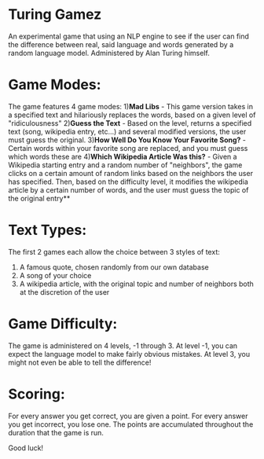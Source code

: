 # Turing Gamez
An experimental game that using an NLP engine to see if the user can find the difference between real, said language and words generated by a random language model. Administered by Alan Turing himself.

# Game Modes:
The game features 4 game modes:
1)**Mad Libs** - This game version takes in a specified text and hilariously replaces the words, based on a given level of "ridiculousness"
2)**Guess the Text** - Based on the level, returns a specified text (song, wikipedia entry, etc...) and several modified versions, the user must guess the original.
3)**How Well Do You Know Your Favorite Song?** - Certain words within your favorite song are replaced, and you must guess which words these are
4)**Which Wikipedia Article Was this?** - Given a Wikipedia starting entry and a random number of "neighbors", the game clicks on a certain amount of random links based on the neighbors the user has specified. Then, based on the difficulty level, it modifies the wikipedia article by a certain number of words, and the user must guess the topic of the original entry**
 
# Text Types:
The first 2 games each allow the choice between 3 styles of text:
1) A famous quote, chosen randomly from our own database
2) A song of your choice
3) A wikipedia article, with the original topic and number of neighbors both at the discretion of the user

# Game Difficulty:
The game is administered on 4 levels, -1 through 3. At level -1, you can expect the language model to make fairly obvious mistakes. At level 3, you might not even be able to tell the difference!

# Scoring:
For every answer you get correct, you are given a point. For every answer you get incorrect, you lose one. The points are accumulated throughout the duration that the game is run.

Good luck!

